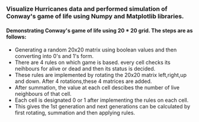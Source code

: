 ### Visualize Hurricanes data and performed simulation of Conway's game of life using Numpy and Matplotlib libraries.

#### Demonstrating Conway's game of life using 20 * 20 grid. The steps are as follows:
* Generating a random 20x20 matrix using boolean values and then converting into 0's and 1's form.
* There are 4 rules on which game is based. every cell checks its neihbours for alive or dead and then its status is decided.
* These rules are implemented by rotating the 20x20 matrix left,right,up and down. After 4 rotations,these 4 matrices are added.
* After summation, the value at each cell descibes the number of live neighbours of that cell.
* Each cell is designated 0 or 1 after implementing the rules on each cell.
* This gives the 1st generation and next generations can be calculated by first rotating, summation and then applying rules.
